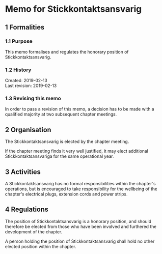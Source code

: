 # Memo for Stickkontaktsansvarig

## 1 Formalities

### 1.1 Purpose

This memo formalises and regulates the honorary position of Stickkontaktsansvarig.

### 1.2 History

Created: 2019-02-13  
Last revision: 2019-02-13

### 1.3 Revising this memo

In order to pass a revision of this memo, a decision has to be made with a qualified majority at two subsequent chapter meetings.

## 2 Organisation

The Stickkontaktsansvarig is elected by the chapter meeting.

If the chapter meeting finds it very well justified, it may elect additional Stickkontaktsansvariga for the same operational year.

## 3 Activities

A Stickkontaktsansvarig has no formal responsibilities within the chapter's operations, but is encouraged to take responsibility for the wellbeing of the chapter's electrical plugs, extension cords and power strips.

## 4 Regulations

The position of Stickkontaktsansvarig is a honorary position, and should therefore be elected from those who have been involved and furthered the development of the chapter.

A person holding the position of Stickkontaktsansvarig shall hold no other elected position within the chapter.
